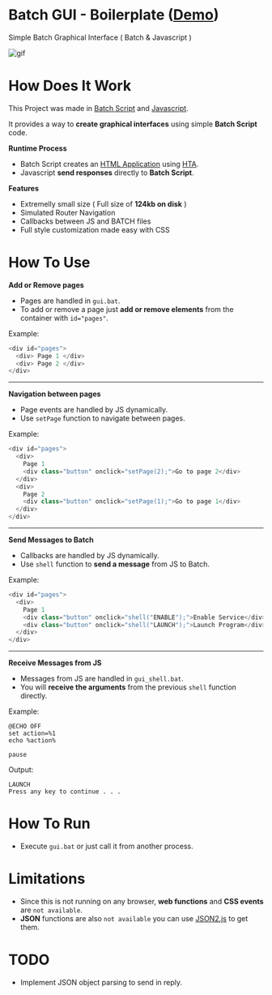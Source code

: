 # Batch GUI - Boilerplate ([Demo](https://streamable.com/2l81mc))
Simple Batch Graphical Interface ( Batch &amp; Javascript )

![gif](https://i.ibb.co/MfvkZbv/ezgif-com-gif-maker-3.gif)

# How Does It Work
This Project was made in [Batch  Script](https://en.wikipedia.org/wiki/Batch_file) and [Javascript](https://en.wikipedia.org/wiki/JavaScript).

It provides a way to **create graphical interfaces** using simple **Batch Script** code.

**Runtime Process**
* Batch Script creates an [HTML Application](https://en.wikipedia.org/wiki/HTML_Application) using [HTA](https://en.wikipedia.org/wiki/%22Hello,_World!%22_program).
* Javascript **send responses** directly to **Batch Script**.

**Features**
* Extremelly small size ( Full size of **124kb on disk** )
* Simulated Router Navigation
* Callbacks between JS and BATCH files
* Full style customization made easy with CSS

# How To Use

**Add or Remove pages**
* Pages are handled in `gui.bat`.
* To add or remove a page just **add or remove elements** from the container with `id="pages"`.</br>

Example: 
```js
<div id="pages">
  <div> Page 1 </div>
  <div> Page 2 </div>
</div>
```
 <hr></hr>
 
**Navigation between pages**
* Page events are handled by JS dynamically.
* Use `setPage` function to navigate between pages. </br>

Example: 
```js
<div id="pages">
  <div>
    Page 1
    <div class="button" onclick="setPage(2);">Go to page 2</div>
  </div>
  <div>
    Page 2
    <div class="button" onclick="setPage(1);">Go to page 1</div>
  </div>
</div>
```
<hr></hr>

**Send Messages to Batch**
* Callbacks are handled by JS dynamically.
* Use `shell` function to **send a message** from JS to Batch. </br>

Example: 
```js
<div id="pages">
  <div>
    Page 1
    <div class="button" onclick="shell("ENABLE");">Enable Service</div>
    <div class="button" onclick="shell("LAUNCH");">Launch Program</div>
  </div>
</div>
```  
<hr></hr>

**Receive Messages from JS**
* Messages from JS are handled in `gui_shell.bat`.
* You will **receive the arguments** from the previous `shell` function directly. </br>

Example: 
```batch
@ECHO OFF
set action=%1
echo %action%

pause
```

Output:

    LAUNCH
    Press any key to continue . . .
    
# How To Run
* Execute `gui.bat` or just call it from another process.


# Limitations
* Since this is not running on any browser, **web functions** and **CSS events** are `not available`.</br> 
* **JSON** functions are also `not available` you can use [JSON2.js](https://github.com/douglascrockford/JSON-js) to get them.

# TODO
* Implement JSON object parsing to send in reply.
